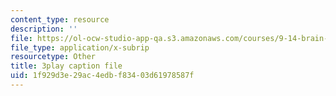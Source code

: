 ```yaml
---
content_type: resource
description: ''
file: https://ol-ocw-studio-app-qa.s3.amazonaws.com/courses/9-14-brain-structure-and-its-origins-spring-2014/1f929d3e29ac4edbf83403d61978587f_555118.srt
file_type: application/x-subrip
resourcetype: Other
title: 3play caption file
uid: 1f929d3e-29ac-4edb-f834-03d61978587f
---
```

